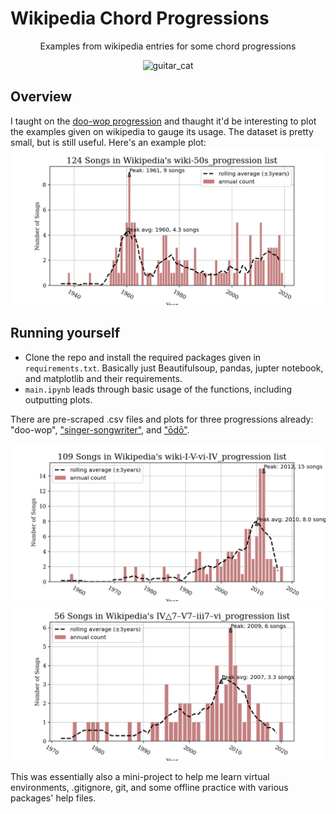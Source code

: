 # Wikipedia Chord Progressions

<p align=center>
Examples from wikipedia entries for some chord progressions
</p>
<p align=center>
<img src='https://tomgjohnson.files.wordpress.com/2019/06/cat_guitar.png?w=350&h=350' alt="guitar_cat">
</p>



## Overview

I taught on the [doo-wop progression](https://viva.pressbooks.pub/openmusictheory/chapter/4-chord-schemas/#chapter-1623-section-1) and thaught it'd be interesting to plot the examples given on wikipedia to gauge its usage. The dataset is pretty small, but is still useful. Here's an example plot:
![Wikipedia Doo-Wop Progression Example Plot](./visualizations/wiki-50s_progression_3.png)

## Running yourself
- Clone the repo and install the required packages given in `requirements.txt`. Basically just Beautifulsoup, pandas, jupter notebook, and matplotlib and their requirements.
- `main.ipynb` leads through basic usage of the functions, including outputting plots.

There are pre-scraped .csv files and plots for three progressions already: "doo-wop", ["singer-songwriter"](https://viva.pressbooks.pub/openmusictheory/chapter/4-chord-schemas/#chapter-1623-section-2), and ["ōdō"](https://en.wikipedia.org/wiki/IV%E2%96%B37%E2%80%93V7%E2%80%93iii7%E2%80%93vi_progression).

![Wikipedia Singer-Songwriter Progression Example Plot](./visualizations/wiki-I-V-vi-IV_progression_3.png)
![Wikipedia Doo-Wop Progression Example Plot](./visualizations/IV△7–V7–iii7–vi_progression_3.png)

This was essentially also a mini-project to help me learn virtual environments, .gitignore, git, and some offline practice with various packages' help files.



